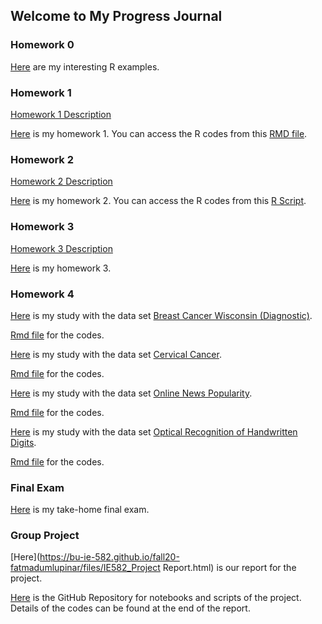 ## Welcome to My Progress Journal

### Homework 0

[Here](https://bu-ie-582.github.io/fall20-fatmadumlupinar/files/example_homework_0.html) are my interesting R examples.

### Homework 1

[Homework 1 Description](https://bu-ie-582.github.io/fall20-fatmadumlupinar/files/HW1/IE582_Fall20_Homework1.pdf) 

[Here](https://bu-ie-582.github.io/fall20-fatmadumlupinar/files/HW1/IE582_HW1.html) is my homework 1. You can access the R codes from this [RMD file](https://bu-ie-582.github.io/fall20-fatmadumlupinar/files/HW1/IE582_HW1.Rmd).
 
### Homework 2
 
[Homework 2 Description](https://bu-ie-582.github.io/fall20-fatmadumlupinar/files/HW2/IE582_Fall20_Homework2.pdf) 
 
[Here](https://bu-ie-582.github.io/fall20-fatmadumlupinar/files/HW2/IE582_HW2.html) is my homework 2. You can access the R codes from this [R Script](https://bu-ie-582.github.io/fall20-fatmadumlupinar/files/HW2/HW2.R).

### Homework 3

[Homework 3 Description](https://bu-ie-582.github.io/fall20-fatmadumlupinar/files/HW3/IE582_Fall2020_Homework3.pdf) 
 
[Here](https://bu-ie-582.github.io/fall20-fatmadumlupinar/files/HW3/IE582_HW3.html) is my homework 3.

### Homework 4

 
[Here](https://bu-ie-582.github.io/fall20-fatmadumlupinar/files/hw4/BreastC_Report.html) is my study with the data set [Breast Cancer Wisconsin (Diagnostic)](http://archive.ics.uci.edu/ml/datasets/Breast+Cancer+Wisconsin+%28Diagnostic%29).

[Rmd file]((https://bu-ie-582.github.io/fall20-fatmadumlupinar/files/hw4/BreastC_Report.Rmd) ) for the codes.

[Here](https://bu-ie-582.github.io/fall20-fatmadumlupinar/files/hw4/CervicalC_Report.html) is my study with the data set [Cervical Cancer](http://archive.ics.uci.edu/ml/datasets/Cervical+cancer+%28Risk+Factors%29).

[Rmd file]((https://bu-ie-582.github.io/fall20-fatmadumlupinar/files/hw4/CervicalC_Report.Rmd) ) for the codes.

[Here](https://bu-ie-582.github.io/fall20-fatmadumlupinar/files/hw4/HDigits_Report.html) is my study with the data set [Online News Popularity](http://archive.ics.uci.edu/ml/datasets/Online+News+Popularity).

[Rmd file]((https://bu-ie-582.github.io/fall20-fatmadumlupinar/files/hw4/HDigits_Report.Rmd) ) for the codes.

[Here](https://bu-ie-582.github.io/fall20-fatmadumlupinar/files/hw4/ONews.html) is my study with the data set [Optical Recognition of Handwritten Digits](http://archive.ics.uci.edu/ml/datasets/Optical+Recognition+of+Handwritten+Digits).

[Rmd file]((https://bu-ie-582.github.io/fall20-fatmadumlupinar/files/hw4/ONews.Rmd) ) for the codes.

### Final Exam

[Here](https://https://github.com/fatmadumlupinar/IE582/blob/gh-pages/files/FatmaNurDumlup%C4%B1nar_IE582Final.html) is my take-home final exam. 

### Group Project

[Here](https://bu-ie-582.github.io/fall20-fatmadumlupinar/files/IE582_Project Report.html) is our report for the project. 

[Here](https://github.com/mbahadir/582project_files) is the GitHub Repository for notebooks and scripts of the project. Details of the codes can be found at the end of the report. 




